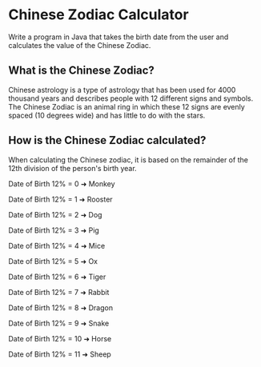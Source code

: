# Chinese Zodiac Calculator
Write a program in Java that takes the birth date from the user and calculates the value of the Chinese Zodiac.
## What is the Chinese Zodiac?  
Chinese astrology is a type of astrology that has been used for 4000 thousand years and describes people with 12 different signs and symbols. The Chinese Zodiac is an animal ring in which these 12 signs are evenly spaced (10 degrees wide) and has little to do with the stars.  
## How is the Chinese Zodiac calculated?
When calculating the Chinese zodiac, it is based on the remainder of the 12th division of the person's birth year.

Date of Birth 12% = 0 ➜ Monkey

Date of Birth 12% = 1 ➜ Rooster

Date of Birth 12% = 2 ➜ Dog

Date of Birth 12% = 3 ➜ Pig

Date of Birth 12% = 4 ➜ Mice

Date of Birth 12% = 5 ➜ Ox

Date of Birth 12% = 6 ➜ Tiger

Date of Birth 12% = 7 ➜ Rabbit

Date of Birth 12% = 8 ➜ Dragon

Date of Birth 12% = 9 ➜ Snake

Date of Birth 12% = 10 ➜ Horse

Date of Birth 12% = 11 ➜ Sheep